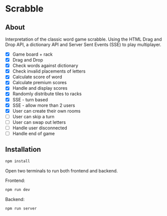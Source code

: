 # Scrabble

## About

Interpretation of the classic word game scrabble. Using the HTML Drag and Drop API, a dictionary API and Server Sent Events (SSE) to play multiplayer.

- [x] Game board + rack
- [x] Drag and Drop
- [x] Check words against dictionary
- [x] Check invalid placements of letters
- [x] Calculate score of word
- [x] Calculate premium scores
- [x] Handle and display scores
- [x] Randomly distribute tiles to racks
- [x] SSE - turn based
- [x] SSE - allow more than 2 users
- [x] User can create their own rooms
- [ ] User can skip a turn
- [ ] User can swap out letters
- [ ] Handle user disconnected
- [ ] Handle end of game

## Installation

```bash
npm install
```

Open two terminals to run both frontend and backend.

Frontend:

```bash
npm run dev
```

Backend:

```bash
npm run server
```
